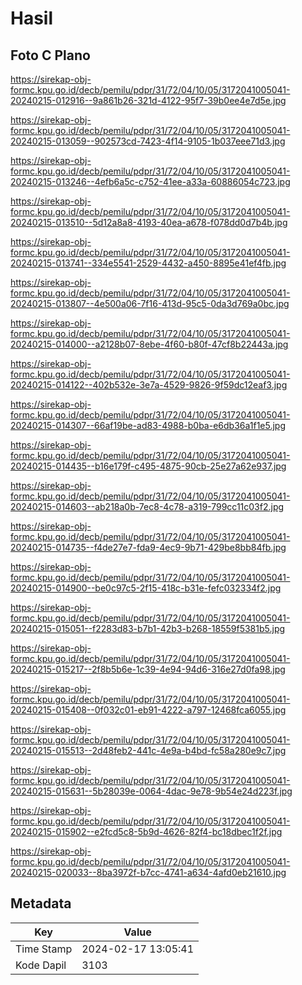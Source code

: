 # Hasil

## Foto C Plano

https://sirekap-obj-formc.kpu.go.id/decb/pemilu/pdpr/31/72/04/10/05/3172041005041-20240215-012916--9a861b26-321d-4122-95f7-39b0ee4e7d5e.jpg

https://sirekap-obj-formc.kpu.go.id/decb/pemilu/pdpr/31/72/04/10/05/3172041005041-20240215-013059--902573cd-7423-4f14-9105-1b037eee71d3.jpg

https://sirekap-obj-formc.kpu.go.id/decb/pemilu/pdpr/31/72/04/10/05/3172041005041-20240215-013246--4efb6a5c-c752-41ee-a33a-60886054c723.jpg

https://sirekap-obj-formc.kpu.go.id/decb/pemilu/pdpr/31/72/04/10/05/3172041005041-20240215-013510--5d12a8a8-4193-40ea-a678-f078dd0d7b4b.jpg

https://sirekap-obj-formc.kpu.go.id/decb/pemilu/pdpr/31/72/04/10/05/3172041005041-20240215-013741--334e5541-2529-4432-a450-8895e41ef4fb.jpg

https://sirekap-obj-formc.kpu.go.id/decb/pemilu/pdpr/31/72/04/10/05/3172041005041-20240215-013807--4e500a06-7f16-413d-95c5-0da3d769a0bc.jpg

https://sirekap-obj-formc.kpu.go.id/decb/pemilu/pdpr/31/72/04/10/05/3172041005041-20240215-014000--a2128b07-8ebe-4f60-b80f-47cf8b22443a.jpg

https://sirekap-obj-formc.kpu.go.id/decb/pemilu/pdpr/31/72/04/10/05/3172041005041-20240215-014122--402b532e-3e7a-4529-9826-9f59dc12eaf3.jpg

https://sirekap-obj-formc.kpu.go.id/decb/pemilu/pdpr/31/72/04/10/05/3172041005041-20240215-014307--66af19be-ad83-4988-b0ba-e6db36a1f1e5.jpg

https://sirekap-obj-formc.kpu.go.id/decb/pemilu/pdpr/31/72/04/10/05/3172041005041-20240215-014435--b16e179f-c495-4875-90cb-25e27a62e937.jpg

https://sirekap-obj-formc.kpu.go.id/decb/pemilu/pdpr/31/72/04/10/05/3172041005041-20240215-014603--ab218a0b-7ec8-4c78-a319-799cc11c03f2.jpg

https://sirekap-obj-formc.kpu.go.id/decb/pemilu/pdpr/31/72/04/10/05/3172041005041-20240215-014735--f4de27e7-fda9-4ec9-9b71-429be8bb84fb.jpg

https://sirekap-obj-formc.kpu.go.id/decb/pemilu/pdpr/31/72/04/10/05/3172041005041-20240215-014900--be0c97c5-2f15-418c-b31e-fefc032334f2.jpg

https://sirekap-obj-formc.kpu.go.id/decb/pemilu/pdpr/31/72/04/10/05/3172041005041-20240215-015051--f2283d83-b7b1-42b3-b268-18559f5381b5.jpg

https://sirekap-obj-formc.kpu.go.id/decb/pemilu/pdpr/31/72/04/10/05/3172041005041-20240215-015217--2f8b5b6e-1c39-4e94-94d6-316e27d0fa98.jpg

https://sirekap-obj-formc.kpu.go.id/decb/pemilu/pdpr/31/72/04/10/05/3172041005041-20240215-015408--0f032c01-eb91-4222-a797-12468fca6055.jpg

https://sirekap-obj-formc.kpu.go.id/decb/pemilu/pdpr/31/72/04/10/05/3172041005041-20240215-015513--2d48feb2-441c-4e9a-b4bd-fc58a280e9c7.jpg

https://sirekap-obj-formc.kpu.go.id/decb/pemilu/pdpr/31/72/04/10/05/3172041005041-20240215-015631--5b28039e-0064-4dac-9e78-9b54e24d223f.jpg

https://sirekap-obj-formc.kpu.go.id/decb/pemilu/pdpr/31/72/04/10/05/3172041005041-20240215-015902--e2fcd5c8-5b9d-4626-82f4-bc18dbec1f2f.jpg

https://sirekap-obj-formc.kpu.go.id/decb/pemilu/pdpr/31/72/04/10/05/3172041005041-20240215-020033--8ba3972f-b7cc-4741-a634-4afd0eb21610.jpg


## Metadata

| Key        | Value               |
| ---------- | ------------------- |
| Time Stamp | 2024-02-17 13:05:41 |
| Kode Dapil | 3103                |



